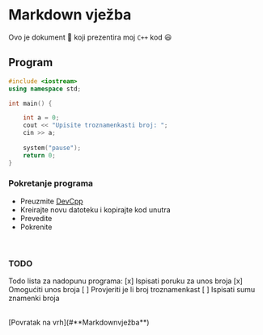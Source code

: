 # **Markdown vježba**
Ovo je dokument :memo: koji prezentira moj `C++` kod :smiley:
## **Program**
```cpp
#include <iostream>
using namespace std;

int main() {

    int a = 0;
    cout << "Upisite troznamenkasti broj: ";
    cin >> a;
    
    system("pause");
    return 0;
}
```
### **Pokretanje programa**
- Preuzmite [DevCpp](https://sourceforge.net/projects/orwelldevcpp/)
- Kreirajte novu datoteku i kopirajte kod unutra
- Prevedite
- Pokrenite

<br/>

### **TODO**
Todo lista za nadopunu programa:
    [x] Ispisati poruku za unos broja
    [x] Omogućiti unos broja
    [ ] Provjeriti je li broj troznamenkast
    [ ] Ispisati sumu znamenki broja

<br/>
[Povratak na vrh](#**Markdownvježba**)

